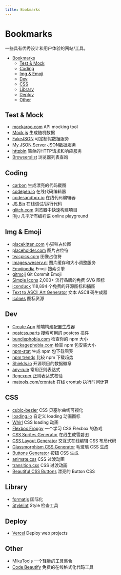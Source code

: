 ```yaml
---
title: Bookmarks
---
```


# Bookmarks

一些具有优秀设计和用户体验的网站/工具。

<!-- TOC -->

- [Bookmarks](#bookmarks)
  - [Test & Mock](#test--mock)
  - [Coding](#coding)
  - [Img & Emoji](#img--emoji)
  - [Dev](#dev)
  - [CSS](#css)
  - [Library](#library)
  - [Deploy](#deploy)
  - [Other](#other)

<!-- /TOC -->

## Test & Mock

- [mockaroo.com](https://www.mockaroo.com/) API mocking tool
- [Mock.js](http://mockjs.com/) 生成随机数据
- [FakeJSON](https://app.fakejson.com/) 可定制假数据服务
- [My JSON Server](https://my-json-server.typicode.com/) JSON数据服务
- [httpbin](https://httpbin.org/) 简单的HTTP请求和响应服务
- [Browserslist](https://browserl.ist/) 浏览器列表查询

## Coding

- [carbon](https://carbon.now.sh/) 生成漂亮的代码截图
- [codepen.io](https://codepen.io/) 在线代码编辑器
- [codesandbox.io](https://codesandbox.io/) 在线代码编辑器
- [JS Bin](https://jsbin.com/?html,js,console) 在线调试/运行代码
- [glitch.com](https://glitch.com/) 浏览器中快速构建项目
- [Riju](https://riju.codes/) 几乎所有编程语 online playground

## Img & Emoji

- [placekitten.com](https://placekitten.com/) 小猫咪占位图
- [placeholder.com](https://placeholder.com/) 图片占位符
- [twicpics.com](https://discover.twicpics.com/en/placeholder) 图像占位符
- [Images.weserv.nl](https://images.weserv.nl/) 图片缓存和大小调整服务
- [Emojipedia](https://emojipedia.org/) Emoji 搜索引擎
- [gitmoji](https://gitmoji.carloscuesta.me/) Git Commit Emoji
- [Simple Icons](https://simpleicons.org/) 2,000+ 流行品牌的免费 SVG 图标
- [iconduck](https://iconduck.com/) 118,894 个免费的开源图标和插图
- [Text to ASCII Art Generator](https://patorjk.com/software/taag) 文本 ASCII 码生成器
- [Icônes](https://icones.js.org/) 图标资源

## Dev

- [Create App](https://createapp.dev/) 前端构建配置生成器
- [postcss.parts](https://www.postcss.parts/) 搜索可用的 postcss 插件
- [bundlephobia.com](https://bundlephobia.com/) 检查你的 npm 大小
- [packagephobia.com](https://packagephobia.com/) 检查 npm 包安装大小
- [npm-stat](https://npm-stat.com/) 生成 npm 包下载图表
- [npm trends](https://www.npmtrends.com/) 比较 npm 下载趋势
- [Shields.io](https://shields.io/) 开源项目的数据徽章
- [any-rule](https://any86.github.io/any-rule) 常用正则表达式
- [Regexper](https://regexper.com/) 正则表达式校验
- [matools.com/crontab](https://www.matools.com/crontab?embed) 在线 crontab 执行时间计算

## CSS

- [cubic-bezier](https://cubic-bezier.com/) CSS 贝塞尔曲线可视化
- [loading.io](https://loading.io/) 自定义 loading 动画图标
- [Whirl](https://whirl.netlify.app/) CSS loading 动画
- [Flexbox Froggy](https://flexboxfroggy.com/) 一个学习 CSS Flexbox 的游戏
- [CSS Sprites Generator](https://www.toptal.com/developers/css/sprite-generator) 在线生成雪碧图
- [CSS Layout Generator](https://layout.bradwoods.io/) 交互式在线编辑 CSS 布局代码
- [Glassmorphism CSS Generator](https://ui.glass/generator/) 毛玻璃 CSS 生成
- [Buttons Generator](https://markodenic.com/tools/buttons-generator/) 按钮 CSS 生成
- [animate.css](https://animate.style/) CSS 过渡动画
- [transition.css](https://www.transition.style/) CSS 过渡动画
- [Beautiful CSS Buttons](https://getcssscan.com/css-buttons-examples) 漂亮的 Button CSS

## Library

- [formatjs](https://formatjs.io/) 国际化
- [Stylelint](https://stylelint.io/) Style 检查工具

## Deploy

- [Vercel](https://vercel.com/) Deploy web projects

## Other

- [MikuTools](https://tools.miku.ac/) 一个轻量的工具集合
- [Code Beautify](https://codebeautify.org/) 免费的在线格式化代码工具
